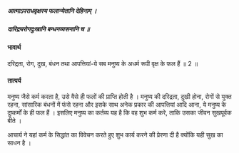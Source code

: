 ##### आत्माऽपराधवृक्षस्य फलान्येतानि देहिनाम् ।
##### दारिद्र्यरोगदुःखानि बन्धनव्यसनानि च ॥

#### भावार्थ

दरिद्रता, रोग, दुख, बंधन तथा आपत्तियां-ये सब मनुष्य के अधर्म रूपी वृक्ष के फल हैं ॥ 2 ॥

#### तात्पर्य

मनुष्य जैसे कर्म करता है, उसे वैसे ही फलों की प्राप्ति होती है । मनुष्य की दरिद्रता, दुखी होना, रोगों से युक्त रहना, सांसारिक बंधनों में फंसे रहना और इसके साथ अनेक प्रकार की आपत्तियां आदि आना, ये मनुष्य के दुष्कर्मों के ही फल हैं । इसलिए मनुष्य का कर्तव्य यह है कि वह शुभ कर्म करे, ताकि उसका जीवन सुखपूर्वक बीते ।

आचार्य ने यहां कर्म के सिद्धांत का विवेचन करते हुए शुभ कार्य करने की प्रेरणा दी है क्योंकि यही सुख का साधन है ।